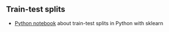 
## Train-test splits

* [Python notebook](train-test_splits.ipynb) about train-test splits in Python with sklearn
